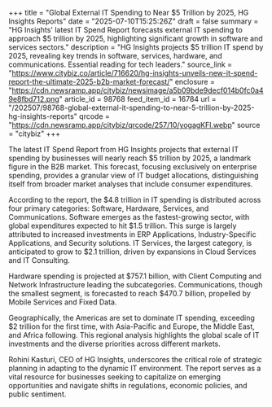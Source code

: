 +++
title = "Global External IT Spending to Near $5 Trillion by 2025, HG Insights Reports"
date = "2025-07-10T15:25:26Z"
draft = false
summary = "HG Insights' latest IT Spend Report forecasts external IT spending to approach $5 trillion by 2025, highlighting significant growth in software and services sectors."
description = "HG Insights projects $5 trillion IT spend by 2025, revealing key trends in software, services, hardware, and communications. Essential reading for tech leaders."
source_link = "https://www.citybiz.co/article/716620/hg-insights-unveils-new-it-spend-report-the-ultimate-2025-b2b-market-forecast/"
enclosure = "https://cdn.newsramp.app/citybiz/newsimage/a5b09bde9decf014b0fc0a49e8fbd712.png"
article_id = 98768
feed_item_id = 16784
url = "/202507/98768-global-external-it-spending-to-near-5-trillion-by-2025-hg-insights-reports"
qrcode = "https://cdn.newsramp.app/citybiz/qrcode/257/10/yogagKFl.webp"
source = "citybiz"
+++

<p>The latest IT Spend Report from HG Insights projects that external IT spending by businesses will nearly reach $5 trillion by 2025, a landmark figure in the B2B market. This forecast, focusing exclusively on enterprise spending, provides a granular view of IT budget allocations, distinguishing itself from broader market analyses that include consumer expenditures.</p><p>According to the report, the $4.8 trillion in IT spending is distributed across four primary categories: Software, Hardware, Services, and Communications. Software emerges as the fastest-growing sector, with global expenditures expected to hit $1.5 trillion. This surge is largely attributed to increased investments in ERP Applications, Industry-Specific Applications, and Security solutions. IT Services, the largest category, is anticipated to grow to $2.1 trillion, driven by expansions in Cloud Services and IT Consulting.</p><p>Hardware spending is projected at $757.1 billion, with Client Computing and Network Infrastructure leading the subcategories. Communications, though the smallest segment, is forecasted to reach $470.7 billion, propelled by Mobile Services and Fixed Data.</p><p>Geographically, the Americas are set to dominate IT spending, exceeding $2 trillion for the first time, with Asia-Pacific and Europe, the Middle East, and Africa following. This regional analysis highlights the global scale of IT investments and the diverse priorities across different markets.</p><p>Rohini Kasturi, CEO of HG Insights, underscores the critical role of strategic planning in adapting to the dynamic IT environment. The report serves as a vital resource for businesses seeking to capitalize on emerging opportunities and navigate shifts in regulations, economic policies, and public sentiment.</p>